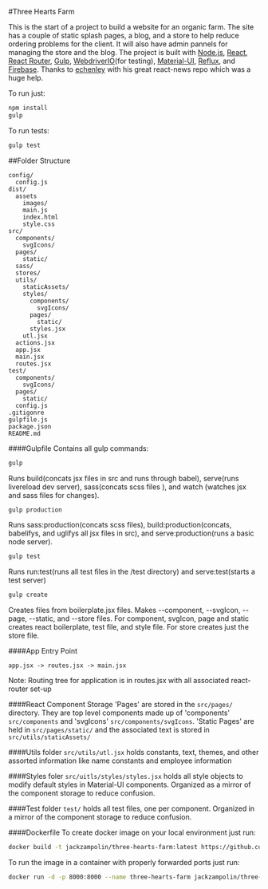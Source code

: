 #Three Hearts Farm

This is the start of a project to build a website for an organic farm.  The site has a couple of static splash pages, a blog, and a store to help reduce ordering problems for the client.  It will also have admin pannels for managing the store and the blog.  The project is built with [Node.js](https://nodejs.org/), [React](http://facebook.github.io/react/), [React Router](http://rackt.github.io/react-router/), [Gulp](http://gulpjs.com/), [WebdriverIO](http://webdriver.io/)(for testing), [Material-UI](http://material-ui.com/#/), [Reflux](https://github.com/reflux/refluxjs), and  [Firebase](https://www.firebase.com/).  Thanks to [echenley](https://github.com/echenley/react-news) with his great react-news repo which was a huge help.  

To run just:
```bash
npm install
gulp
```

To run tests:
```bash
gulp test
```

##Folder Structure

```
config/
  config.js
dist/
  assets
    images/
    main.js
    index.html
    style.css
src/
  components/
    svgIcons/
  pages/
    static/
  sass/
  stores/
  utils/
    staticAssets/
    styles/
      components/
        svgIcons/
      pages/
        static/
      styles.jsx
    utl.jsx
  actions.jsx
  app.jsx
  main.jsx
  routes.jsx
test/
  components/
    svgIcons/
  pages/
    static/
  config.js
.gitigonre
gulpfile.js
package.json
README.md
```
####Gulpfile
Contains all gulp commands:
```bash
gulp
```
Runs build(concats jsx files in src and runs through babel), serve(runs livereload dev server), sass(concats scss files ), and watch (watches jsx and sass files for changes).
```bash
gulp production
```
Runs sass:production(concats scss files), build:production(concats, babelifys, and uglifys all jsx files in src), and serve:production(runs a basic node server).
```bash
gulp test
```
Runs run:test(runs all test files in the /test directory) and serve:test(starts a test server)
```bash
gulp create
```
Creates files from boilerplate.jsx files. Makes --component, --svgIcon, --page, --static, and --store files.  For component, svgIcon, page and static creates react boilerplate, test file, and style file.  For store creates just the store file.

####App Entry Point
```
app.jsx -> routes.jsx -> main.jsx
```
Note: Routing tree for application is in routes.jsx with all associated react-router set-up

####React Component Storage
'Pages' are stored in the <code>src/pages/</code> directory.  They are top level components made up of 'components' <code>src/components</code> and 'svgIcons' <code>src/components/svgIcons</code>.  'Static Pages' are held in <code>src/pages/static/</code> and the associated text is stored in <code>src/utils/staticAssets/</code>

####Utils folder
<code>src/utils/utl.jsx</code> holds constants, text, themes, and other assorted information like name constants and employee information

####Styles foler
<code>src/uitls/styles/styles.jsx</code> holds all style objects to modify default styles in Material-UI components.  Organized as a mirror of the component storage to reduce confusion.

####Test folder
<code>test/</code> holds all test files, one per component.  Organized in a mirror of the component storage to reduce confusion.

####Dockerfile
To create docker image on your local environment just run:
```bash
docker build -t jackzampolin/three-hearts-farm:latest https://github.com/jackzampolin/three-hearts-farm.git
```

To run the image in a container with properly forwarded ports just run:
```bash
docker run -d -p 8000:8000 --name three-hearts-farm jackzampolin/three-hearts-farm:latest
```
